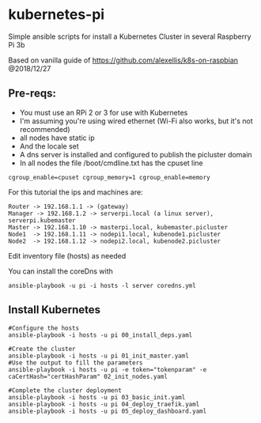 # kubernetes-pi

Simple ansible scripts for install a Kubernetes Cluster in several Raspberry Pi 3b

Based on vanilla guide of https://github.com/alexellis/k8s-on-raspbian   @2018/12/27

## Pre-reqs:

* You must use an RPi 2 or 3 for use with Kubernetes
* I'm assuming you're using wired ethernet (Wi-Fi also works, but it's not recommended)
* all nodes have static ip
* And the locale set
* A dns server is installed and configured to publish the picluster domain
* In all nodes the file /boot/cmdline.txt has the cpuset line
```
cgroup_enable=cpuset cgroup_memory=1 cgroup_enable=memory
```

For this tutorial the ips and machines are:
```
Router -> 192.168.1.1 -> (gateway)
Manager -> 192.168.1.2 -> serverpi.local (a linux server), serverpi.kubemaster
Master -> 192.168.1.10 -> masterpi.local, kubemaster.picluster 
Node1  -> 192.168.1.11 -> nodepi1.local, kubenode1.picluster
Node2  -> 192.168.1.12 -> nodepi2.local, kubenode2.picluster
```
Edit inventory file (hosts) as needed

You can install the coreDns with
```
ansible-playbook -u pi -i hosts -l server coredns.yml
```
## Install Kubernetes
```
#Configure the hosts
ansible-playbook -i hosts -u pi 00_install_deps.yaml

#Create the cluster
ansible-playbook -i hosts -u pi 01_init_master.yaml
#Use the output to fill the parameters
ansible-playbook -i hosts -u pi -e token="tokenparam" -e caCertHash="certHashParam" 02_init_nodes.yaml 

#Complete the cluster deployment
ansible-playbook -i hosts -u pi 03_basic_init.yaml
ansible-playbook -i hosts -u pi 04_deploy_traefik.yaml
ansible-playbook -i hosts -u pi 05_deploy_dashboard.yaml

```